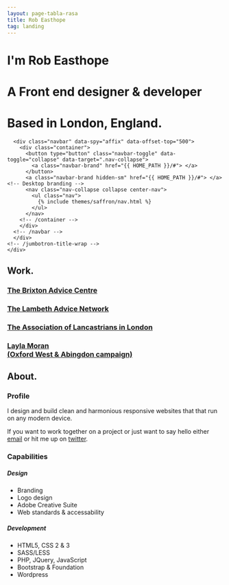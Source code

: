 ```yaml
---
layout: page-tabla-rasa
title: Rob Easthope
tag: landing
---
```

<div class="jumbotron">
  <div class="jumbotron-content-wrap">
    <div class="brand"> </div>
    <div class="jumbotron-title-wrap">
      <h1>I'm Rob Easthope</h1>
      <h1>A Front end designer &amp; developer</h1>
      <h1>Based in London, England.</h1>

      <div class="navbar" data-spy="affix" data-offset-top="500">
        <div class="container">
          <button type="button" class="navbar-toggle" data-toggle="collapse" data-target=".nav-collapse">
            <a class="navbar-brand" href="{{ HOME_PATH }}/#"> </a> 
          </button>
          <a class="navbar-brand hidden-sm" href="{{ HOME_PATH }}/#"> </a> <!-- Desktop branding -->
          <nav class="nav-collapse collapse center-nav">
            <ul class="nav">
              {% include themes/saffron/nav.html %}
            </ul>
          </nav>
        <!-- /container -->
        </div>
      <!-- /navbar -->
      </div>
    <!-- /jumbotron-title-wrap -->
    </div>
  <!-- /jumbotron-content-wrap -->
  </div>
<!-- /Jumbotron -->
</div>
<section class="portfolio">
  <div class="container">
    <a id="portfolio"></a>
    <div class="row">
      <div class="col-12 cold-md-12 col-lg-12">
        <h2 class="section-header">Work.</h2>
      </div>
      <div class="thumbnails">
        <div class="col col-6 col-md-4 col-lg-3">
          <div class="thumbnail brixton">
            <a class="thumbnail-rollover" href="http://www.brixtonadvice.org.uk.php53-6.ord1-1.websitetestlink.com/">
              <h3 class="portfolio-title thumbnail-text-wrap">The Brixton Advice Centre</h3>
            </a>
          </div>
        </div>
        <div class="col col-6 col-md-4 col-lg-3">
          <div class="thumbnail lambeth">
            <a class="thumbnail-rollover" href="http://www.lambethadvice.org.uk/">
              <div class="thumbnail-text-wrap">
                <h3 class="portfolio-title">The Lambeth Advice Network</h3>
              </div>
            </a>
          </div>
        </div>
        <div class="col col-6 col-md-4 col-lg-3">
          <div class="thumbnail lancastrians">
            <a class="thumbnail-rollover" href="http://lancastriansinlondon.org.uk">
              <div class="thumbnail-text-wrap">
                <h3 class="portfolio-title">The Association of Lancastrians in London</h3>
              </div>
            </a>
          </div>
        </div>
        <!--
        <div class="col col-6 col-md-4 col-lg-3">
          <div class="thumbnail eufn">
            <a class="thumbnail-rollover" href="#">
              <div class="thumbnail-text-wrap">
                <h3 class="portfolio-title">The European Union Families Network</h3>
              </div>
            </a>
          </div>
        </div>
        <div class="col col-6 col-md-4 col-lg-3">
          <div class="thumbnail ambr">
            <a class="thumbnail-rollover" href="#">
              <div class="thumbnail-text-wrap">
                  <h3 class="portfolio-title">AMBR Media</h3>
              </div>
            </a>
          </div>
        </div>
      -->
        <div class="col col-6 col-md-4 col-lg-3">
          <div class="thumbnail layla">
            <a class="thumbnail-rollover" href="http://www.laylamoran.com/">
              <div class="thumbnail-text-wrap">
                <h3 class="portfolio-title">Layla Moran<br>(Oxford West &amp; Abingdon campaign)</h3>
              </div>
            </a>
          </div>
        </div>
        <!--
        <div class="col col-6 col-md-4 col-lg-3">
          <div class="thumbnail saffron">
            <a class="thumbnail-rollover" href="#">
              <div class="thumbnail-text-wrap">
                <h3 class="portfolio-title">Portfolio</h3>
              </div>
            </a>
          </div>
        </div>
        <div class="col col-6 col-md-4 col-lg-3">
          <div class="thumbnail swimlondon">
            <a class="thumbnail-rollover" href="#">
              <div class="thumbnail-text-wrap">
                <h3 class="portfolio-title">Swim London</h3>
              </div>
            </a>
          </div>
        </div>
        <div class="col col-6 col-md-4 col-lg-3">
          <div class="thumbnail waterleaf">
            <a class="thumbnail-rollover" href="#">
              <div class="thumbnail-text-wrap">
                <h3 class="portfolio-title">Waterleaf</h3>
              </div>
            </a>
          </div>
        </div>
        -->
      </div>
    </div>
  </div>
</section>

<section class="profile">
  <a id="about"> </a>
  <div class="container">
    <div class="row">
      <div class="col-lg-12">
        <h2 class="section-header">About.</h2>
      </div>
      <div class="col-lg-10 col-offset-1">
        <div class="row">
          <section class="about">
            <div class="col-12 col-md-12 col-lg-6">
              <h3 class="profile-header">Profile</h3>
              <p>I design and build clean and harmonious responsive websites that that run on any modern device.</p>
              <p>If you want to work together on a project or just want to say hello either <a href="mailto: robeasthope@gmail.com">email</a> or hit me up on <a href="https://twitter.com/RobEasthope">twitter</a>.</p>
            </div>
          </section>
          <section class="profile-details">
            <a id="contact"> </a>
              <div class="col-12 col-md-12 col-lg-6">
                <h3>Capabilities</h3>
              </div>
              <div class="col-12 col-md-6 col-lg-3">
                <h5>Design</h5>
                <ul>
                  <li>Branding</li>
                  <li>Logo design</li>
                  <li>Adobe Creative Suite</li>
                  <li>Web standards &amp; accessability</li>
                </ul>
            </div>
            <div class="col-12 col-md-6 col-lg-3">
              <h5>Development</h5>
              <ul>
                <li>HTML5, CSS 2 &amp; 3</li>
                <li>SASS/LESS</li>
                <li>PHP, JQuery, JavaScript</li>
                <li>Bootstrap &amp; Foundation</li>
                <li>Wordpress</li>
              </ul>
            </div>
          </section>
        </div>
      </div>
    </div>
  </div>
</section>